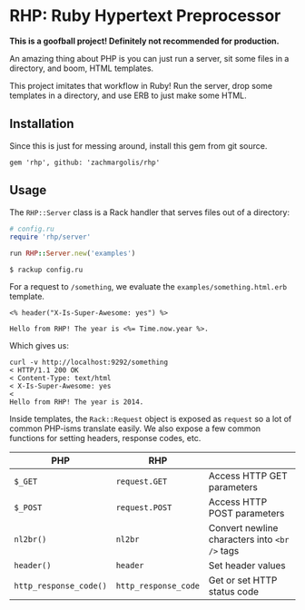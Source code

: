 # RHP: Ruby Hypertext Preprocessor

**This is a goofball project! Definitely not recommended for production.**

An amazing thing about PHP is you can just run a server, sit some files in a
directory, and boom, HTML templates.

This project imitates that workflow in Ruby! Run the server, drop some templates
in a directory, and use ERB to just make some HTML.

## Installation

Since this is just for messing around, install this gem from git source.

```
gem 'rhp', github: 'zachmargolis/rhp'
```

## Usage

The `RHP::Server` class is a Rack handler that serves files out of a directory:

```ruby
# config.ru
require 'rhp/server'

run RHP::Server.new('examples')
```

```
$ rackup config.ru
```

For a request to `/something`, we evaluate the `examples/something.html.erb`
template.

```erb
<% header("X-Is-Super-Awesome: yes") %>

Hello from RHP! The year is <%= Time.now.year %>.

```

Which gives us:

```
curl -v http://localhost:9292/something
< HTTP/1.1 200 OK 
< Content-Type: text/html
< X-Is-Super-Awesome: yes
< 
Hello from RHP! The year is 2014.
```

Inside templates, the `Rack::Request` object is exposed as `request` so a lot
of common PHP-isms translate easily. We also expose a few common functions for
setting headers, response codes, etc.

| PHP        | RHP           |                            |
|------------|---------------|----------------------------|
| `$_GET`    | `request.GET` | Access HTTP GET parameters |
| `$_POST`    | `request.POST` | Access HTTP POST parameters |
| `nl2br()`  | `nl2br`       | Convert newline characters into `<br />` tags |
| `header()` | `header`      | Set header values |
| `http_response_code()` | `http_response_code` | Get or set HTTP status code |
